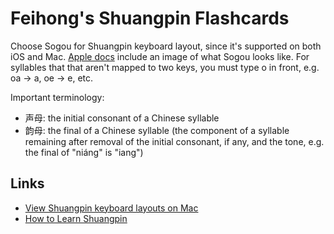 # Feihong's Shuangpin Flashcards

Choose Sogou for Shuangpin keyboard layout, since it's supported on both iOS and
Mac. [Apple
docs](https://support.apple.com/guide/chinese-input-method/view-shuangpin-keyboard-layouts-on-mac-cimc29a772a9/mac)
include an image of what Sogou looks like. For syllables that that aren't mapped
to two keys, you must type o in front, e.g. oa -> a, oe -> e, etc.

Important terminology:

- 声母: the initial consonant of a Chinese syllable
- 韵母: the final of a Chinese syllable (the component of a syllable remaining after removal of the initial consonant, if any, and the tone, e.g. the final of "niáng" is "iang")

## Links

- [View Shuangpin keyboard layouts on
  Mac](https://support.apple.com/guide/chinese-input-method/view-shuangpin-keyboard-layouts-on-mac-cimc29a772a9/mac)
- [How to Learn Shuangpin](https://leihao0.github.io/How-to-Learn-Shuangpin/)
